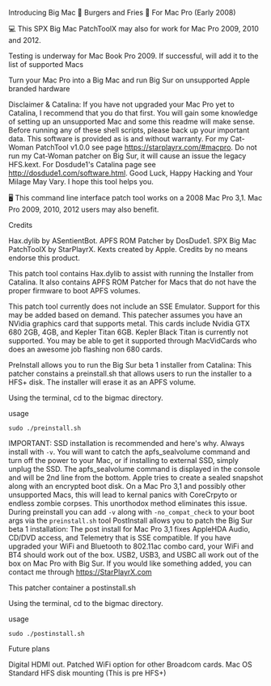 Introducing Big Mac 🍔 Burgers and Fries 🍟 For Mac Pro (Early 2008)

💻 This SPX Big Mac PatchToolX may also for work for Mac Pro 2009, 2010 and 2012.

Testing is underway for Mac Book Pro 2009. If successful, will add it to the list of supported Macs

Turn your Mac Pro into a Big Mac and run Big Sur on unsupported Apple branded hardware

Disclaimer & Catalina: If you have not upgraded your Mac Pro yet to Catalina, I recommend that you do that first. You will gain some knowledge of setting up an unsupported Mac and some this readme will make sense. Before running any of these shell scripts, please back up your important data. This software is provided as is and without warranty. For my Cat-Woman PatchTool v1.0.0 see page https://starplayrx.com/#macpro. Do not run my Cat-Woman patcher on Big Sur, it will cause an issue the legacy HFS.kext. For Dosdude1's Catalina page see http://dosdude1.com/software.html. Good Luck, Happy Hacking and Your Milage May Vary. I hope this tool helps you.

🖥 This command line interface patch tool works on a 2008 Mac Pro 3,1. Mac Pro 2009, 2010, 2012 users may also benefit.

Credits

Hax.dylib by ASentientBot.
APFS ROM Patcher by DosDude1.
SPX Big Mac PatchToolX by StarPlayrX.
Kexts created by Apple.
Credits by no means endorse this product.

This patch tool contains Hax.dylib to assist with running the Installer from Catalina. It also contains APFS ROM Patcher for Macs that do not have the proper firmware to boot APFS volumes.

This patch tool currently does not include an SSE Emulator. Support for this may be added based on demand. This patecher assumes you have an NVidia graphics card that supports metal. This cards include Nvidia GTX 680 2GB, 4GB, and Kepler Titan 6GB. Kepler Black Titan is currently not supported. You may be able to get it supported through MacVidCards who does an awesome job flashing non 680 cards.

PreInstall allows you to run the Big Sur beta 1 installer from Catalina:
This patcher constains a preinstall.sh that allows users to run the installer to a HFS+ disk. The installer will erase it as an APFS volume.

Using the terminal, cd to the bigmac directory.

usage

`sudo ./preinstall.sh`

IMPORTANT:
SSD installation is recommended and here's why. Always install with `-v`. You will want to catch the apfs_sealvolume command and turn off the power to your Mac, or if installing to external SSD, simply unplug the SSD. The apfs_sealvolume command is displayed in the console and will be 2nd line from the bottom. Apple tries to create a sealed snapshot along with an encrypted boot disk. On a Mac Pro 3,1 and possibly other unsupported Macs, this will lead to kernal panics with CoreCrpyto or endless zombie corpses. This unorthodox method eliminates this issue. During preinstall you can add `-v` along with `-no_compat_check` to your boot args via the `preinstall.sh` tool
PostInstall allows you to patch the Big Sur beta 1 installation:
The post install for Mac Pro 3,1 fixes AppleHDA Audio, CD/DVD access, and Telemetry that is SSE compatible. If you have upgraded your WiFi and Bluetooth to 802.11ac combo card, your WiFi and BT4 should work out of the box. USB2, USB3, and USBC all work out of the box on Mac Pro with Big Sur. If you would like something added, you can contact me through https://StarPlayrX.com

This patcher container a postinstall.sh

Using the terminal, cd to the bigmac directory.

usage

`sudo ./postinstall.sh`



Future plans

Digital HDMI out.
Patched WiFi option for other Broadcom cards.
Mac OS Standard HFS disk mounting (This is pre HFS+)
